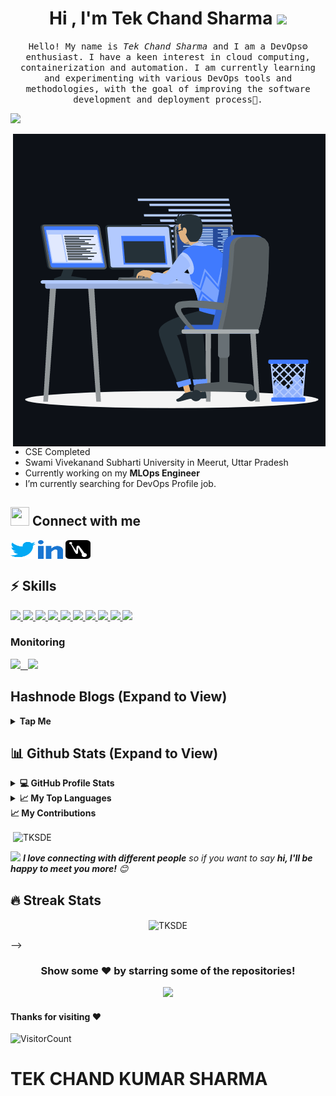 <h1 align="center">Hi , I'm Tek Chand Sharma <img src="https://media.giphy.com/media/hvRJCLFzcasrR4ia7z/giphy.gif" width="35"></h1>

<p align="center" >
  <samp>
    Hello! My name is <em>Tek Chand Sharma</em> and I am a DevOps⚙️ enthusiast. I have a keen interest in cloud computing, containerization and automation. I am currently learning and experimenting with various DevOps tools and methodologies, with the goal of improving the software development and deployment process🤖.
  </samp>
  <br/>
</p>

<a href="https://readme-typing-svg.herokuapp.com/"><img src="https://readme-typing-svg.herokuapp.com?font=Fira+Code&pause=1000&width=435&lines=Computer+Science+Engineering+Student.;Aspiring+as+a+Troubleshooting.;Always+learning+new+Ideas." />
 </a>

<p><img align="right" src="https://github.com/TKSDE/TKSDE/blob/58c6048ce9aee87da487dcfe069e6eb20723feac/ICONS/animation_500_kxa883sd.gif" alt="TKSDE" /></p>


- CSE Completed
- Swami Vivekanand Subharti University in Meerut, Uttar Pradesh
- Currently working on my **MLOps Engineer**
- I’m currently searching for DevOps Profile job.

## <img src="https://media.giphy.com/media/iY8CRBdQXODJSCERIr/giphy.gif" width="30" height="30"> Connect with me

<p align="left">
<a href="https://twitter.com/TekChandShar" target="blank"><img align="center" src="https://github.com/TKSDE/TKSDE/blob/0225b449ff9d0f1db38ccac49b3b7b8fa8482e01/ICONS/Social/twitter.svg" alt="TKSDE" height="30" width="40" /></a>
<a href="https://www.linkedin.com/in/tek-chand-sharma/" target="blank"><img align="center" src="https://github.com/TKSDE/TKSDE/blob/0225b449ff9d0f1db38ccac49b3b7b8fa8482e01/ICONS/Social/linked-in-alt.svg" alt="TKSDE" height="30" width="40" /></a>
<a href="https://tks.hashnode.dev/" target="blank"><img align="center" src="https://github.com/TKSDE/TKSDE/blob/102c5ade01c8e59b5b39babe9fcac83064b79f1c/ICONS/Social/hashnode.svg" alt="TKSDE" height="30" width="40" /></a>


## :zap: Skills

   <a href="https://www.linux.org/" target="_blanfalse" />
    <img src="https://www.vectorlogo.zone/logos/linux/linux-icon.svg"  height="90" />
  </a>
   <a href="https://aws.amazon.com/" target="_blank" >
    <img src="https://www.vectorlogo.zone/logos/amazon_aws/amazon_aws-icon.svg"  height="90" />
  </a>
  </a>
  <a href="https://www.docker.com/" target="_blank" >
    <img src="https://raw.githubusercontent.com/itsksaurabh/itsksaurabh/master/assets/docker.gif"  height="80" /> 
  </a>
  <a href="https://kubernetes.io/" target="_blank" >
    <img src="https://raw.githubusercontent.com/itsksaurabh/itsksaurabh/master/assets/k8s.gif"  height="75" />
  </a>
  <a href="https://docs.gitlab.com/ee/ci/" target="_blank" >
    <img src="https://raw.githubusercontent.com/itsksaurabh/itsksaurabh/master/assets/cicd.gif"  height="65" />
  </a>
  <a href="https://www.terraform.io/" target="_blank" >
    <img src="https://raw.githubusercontent.com/itsksaurabh/itsksaurabh/master/assets/terraform.gif" width="120" />
  </a>
   </a>
    <a href="https://www.jenkins.io/" target="_blank" >
    <img src="https://raw.githubusercontent.com/DARK-art108/ItsRitesh/master/assets/ll.png" height="90" />
  </a>
  <a href="https://www.ansible.com/" target="_blank" >
    <img src="https://www.vectorlogo.zone/logos/ansible/ansible-icon.svg"  height="90" />
  </a>
 </a>
    <a href="https://pages.github.com/?(null)" target="_blank" >
   <img src="https://media.giphy.com/media/kH1DBkPNyZPOk0BxrM/giphy.gif" width="90" />
  </a>
 </a>
  <a href="https://code.visualstudio.com/" target="_blank" >
    <img src="https://i.giphy.com/media/IdyAQJVN2kVPNUrojM/200.webp"  height="80" /> 
  </a>
  
  ### Monitoring
  
 <p float="left">
  <a href="https://grafana.com/" target="_blank" >
    <img src="https://raw.githubusercontent.com/itsksaurabh/itsksaurabh/master/assets/grafana.gif" height="60" />&nbsp;&nbsp;
  </a>
  <a href="https://prometheus.io/" target="_blank" >
    <img src="https://raw.githubusercontent.com/itsksaurabh/itsksaurabh/master/assets/prometheus.gif" height="65" />
  </a>
</p>
  
  ## Hashnode Blogs (Expand to View)

<details>
  <summary><b>Tap Me</b></summary>
 <img src="https://hashnode-blog-cards.vercel.app/api/getHashnodeBlog?url=https://tks.hashnode.dev/create-a-repo-in-rhel-8-os-and-repo-should-work-after-vm-restart"/>
<img src="https://hashnode-blog-cards.vercel.app/api/getHashnodeBlog?url=https://tks.hashnode.dev/setup-a-kind-on-any-os"/>
<!-- <img src="https://hashnode-blog-cards.vercel.app/api/getHashnodeBlog?url=https://rushikesh-mashidkar.hashnode.dev/declarative-jenkins-pipelines-simplifying-continuous-integration-and-deployment&large=false&theme=dark"/>
<img src="https://hashnode-blog-cards.vercel.app/api/getHashnodeBlog?url=https://rushikesh-mashidkar.hashnode.dev/what-is-docker-get-started-with-docker&large=false&theme=dark"/>   -->
</p>
  </details>
  
  ## 📊 Github Stats (Expand to View) 
  
 <details>
  <summary><b>💻 GitHub Profile Stats</b></summary>
   
<p>&nbsp;<img align="center" src="https://github-readme-stats.vercel.app/api?username=TKSDE&show_icons=true&&theme=radical" alt="TKSDE" /></p>

</details>

  <details>
  <summary><b>📈 My Top Languages</b></summary>

<p><img align="left" src="https://camo.githubusercontent.com/55652d30d8e07e0da8d6955feae091b4136e6ca99f1a019e058207b315e24428/687474703a2f2f6769746875622d70726f66696c652d73756d6d6172792d63617264732e76657263656c2e6170702f6170692f63617264732f7265706f732d7065722d6c616e67756167653f757365726e616d653d72697368696b6573686f7073267468656d653d61757261" alt="TKSDE" /></p>
  
<p><img align="center" src="https://camo.githubusercontent.com/6d6fdf7fb469099fd1e9c6b52bd9e99f10738ee5d5610402ef7ba76c1a3f5a3d/687474703a2f2f6769746875622d70726f66696c652d73756d6d6172792d63617264732e76657263656c2e6170702f6170692f63617264732f6d6f73742d636f6d6d69742d6c616e67756167653f757365726e616d653d72697368696b6573686f7073267468656d653d61757261" alt="TKSDE" /></p>
  
</details> 
   </details>

  <summary><b>📈 My Contributions</b></summary>
   
<p>&nbsp;<img align="center" src="http://github-profile-summary-cards.vercel.app/api/cards/profile-details?username=TKSDE&theme=great_gatsby" alt="TKSDE" /></p>

   
<img src="https://media.giphy.com/media/LnQjpWaON8nhr21vNW/giphy.gif" width="60"> <em><b>I love connecting with different people</b> so if you want to say <b>hi, I'll be happy to meet you more!</b> 😊</em>


## 🔥 Streak Stats

<p align="center"><img align="center" src="https://github-readme-streak-stats.herokuapp.com/?user=TKSDE&theme=algolia" alt="TKSDE" /></p>


<!--  ## 📫 How to reach me? <img align="center" src="https://github.com/RishikeshOps/my_readme.md/blob/363fac5a1173a4727253e8e4a54104b604e5875b/Handshake.gif" height="33px" /></h3> 

  ⦿ Connect with me on [LinkedIn](https://www.linkedin.com/in/rushikesh-mashidkar/) 👨🏻‍💻 <br>
  ⦿ Follow me on [Hashnode](https://rushikesh-mashidkar.hashnode.dev/) 🌐 <br>
  ⦿ Shoot Me an [Email](mailto:rishikeshmashidkar@gmail.com) 💌 <br>
<!--   ⦿ Add Me on [Discord](https://discord.com/channels/@me) <br>

 --> -->
<div align="center">

### Show some ❤️ by starring some of the repositories!

   <p align="center"> <img src="https://media.giphy.com/media/jpVnC65DmYeyRL4LHS/giphy.gif" width="20%">
</div>



#### Thanks for visiting :heart:
![VisitorCount](https://profile-counter.glitch.me/tekchanddevopsengineer/count.svg)
# TEK CHAND KUMAR SHARMA
